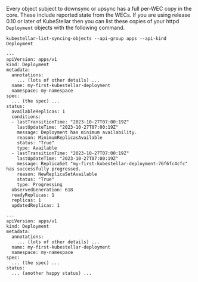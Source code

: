 <!--kubestellar-list-syncing-start-->

Every object subject to downsync or upsync has a full per-WEC copy in
the core. These include reported state from the WECs. If you are using
release 0.10 or later of KubeStellar then you can list these copies of
your httpd `Deployment` objects with the following command.

``` { .bash .no-copy }
kubestellar-list-syncing-objects --api-group apps --api-kind Deployment
```

``` { .bash .no-copy }
---
apiVersion: apps/v1
kind: Deployment
metadata:
  annotations:
    ... (lots of other details) ...
  name: my-first-kubestellar-deployment
  namespace: my-namespace
spec:
  ... (the spec) ...
status:
  availableReplicas: 1
  conditions:
  - lastTransitionTime: "2023-10-27T07:00:19Z"
    lastUpdateTime: "2023-10-27T07:00:19Z"
    message: Deployment has minimum availability.
    reason: MinimumReplicasAvailable
    status: "True"
    type: Available
  - lastTransitionTime: "2023-10-27T07:00:19Z"
    lastUpdateTime: "2023-10-27T07:00:19Z"
    message: ReplicaSet "my-first-kubestellar-deployment-76f6fc4cfc" has successfully progressed.
    reason: NewReplicaSetAvailable
    status: "True"
    type: Progressing
  observedGeneration: 618
  readyReplicas: 1
  replicas: 1
  updatedReplicas: 1

---
apiVersion: apps/v1
kind: Deployment
metadata:
  annotations:
    ... (lots of other details) ...
  name: my-first-kubestellar-deployment
  namespace: my-namespace
spec:
  ... (the spec) ...
status:
  ... (another happy status) ...
```
<!--kubestellar-list-syncing-end-->